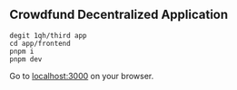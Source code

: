## Crowdfund Decentralized Application

```
degit 1qh/third app
cd app/frontend
pnpm i
pnpm dev
```

Go to [localhost:3000](localhost:3000) on your browser.
